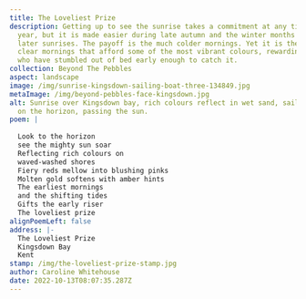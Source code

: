 ```yaml
---
title: The Loveliest Prize
description: Getting up to see the sunrise takes a commitment at any time of the
  year, but it is made easier during late autumn and the winter months by the
  later sunrises. The payoff is the much colder mornings. Yet it is these cold
  clear mornings that afford some of the most vibrant colours, rewarding those
  who have stumbled out of bed early enough to catch it.
collection: Beyond The Pebbles
aspect: landscape
image: /img/sunrise-kingsdown-sailing-boat-three-134849.jpg
metaImage: /img/beyond-pebbles-face-kingsdown.jpg
alt: Sunrise over Kingsdown bay, rich colours reflect in wet sand, sailing boat
  on the horizon, passing the sun.
poem: |
  
  Look to the horizon 
  see the mighty sun soar
  Reflecting rich colours on
  waved-washed shores
  Fiery reds mellow into blushing pinks
  Molten gold softens with amber hints
  The earliest mornings
  and the shifting tides
  Gifts the early riser 
  The loveliest prize
alignPoemLeft: false
address: |-
  The Loveliest Prize
  Kingsdown Bay
  Kent
stamp: /img/the-loveliest-prize-stamp.jpg
author: Caroline Whitehouse
date: 2022-10-13T08:07:35.287Z
---
```

